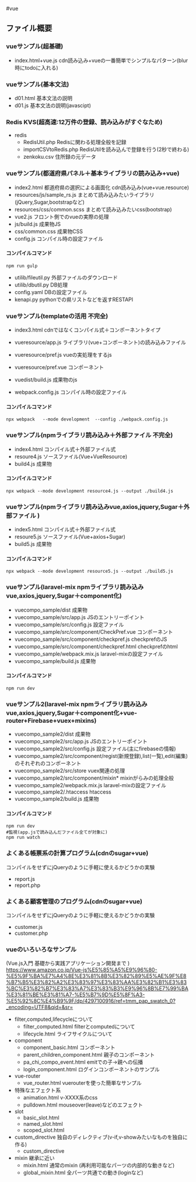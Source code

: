 #vue

## ファイル概要

### vueサンプル(超基礎)
- index.html+vue.js cdn読み込み+vueの一番簡単でシンプルなパターン(blur時にtodoに入れる)

### vueサンプル(基本文法)
- d01.html 基本文法の説明
- d01.js   基本文法の説明(javascipt)

### Redis KVS(超高速:12万件の登録、読み込みがすぐなため)
- redis
    - RedisUtil.php Redisに関わる処理全般を記録
    - importCSVtoRedis.php RedisUtilを読み込んで登録を行う(2秒で終わる)
    - zenkoku.csv 住所録の元データ
### vueサンプル(都道府県パネル＋基本ライブラリの読み込み+vue)
- index2.html 都道府県の選択による画面化 cdn読み込み(vue+vue.resource)
- resources/js/sample_rs.js まとめて読み込みたいライブラリ(jQuery,Sugar,bootstrapなど)
- resources/css/common.scss まとめて読み込みたいcss(bootstrap)
- vue2.js フロント側でのvueの実際の処理
- js/build.js 成果物JS
- css/common.css 成果物CSS
- config.js コンパイル時の設定ファイル


#### コンパイルコマンド
```
npm run gulp
```

- utilib/fileutil.py 外部ファイルのダウンロード
- utilib/dbutil.py  DB処理
- config.yaml DBの設定ファイル
- kenapi.py pythonでの県リストなどを返すRESTAPI

### vueサンプル(templateの活用 不完全)
- index3.html cdnではなくコンパイル式＋コンポーネントタイプ

- vueresource/app.js   ライブラリ(vue+コンポーネント)の読み込みファイル
- vueresource/pref.js  vueの実処理をするjs
- vueresource/pref.vue コンポーネント
- vuedist/build.js 成果物のjs
- webpack.config.js コンパイル時の設定ファイル

#### コンパイルコマンド
```
npx webpack   --mode development  --config ./webpack.config.js
```

### vueサンプル(npmライブラリ読み込み＋外部ファイル 不完全)
- index4.html コンパイル式＋外部ファイル式
- resoure4.js ソースファイル(Vue+VueResource)
- build4.js 成果物

#### コンパイルコマンド
```
npx webpack --mode development resource4.js --output ./build4.js
```

### vueサンプル(npmライブラリ読み込みvue,axios,jquery,Sugar＋外部ファイル )
- index5.html コンパイル式＋外部ファイル式
- resoure5.js ソースファイル(Vue+axios+Sugar)
- build5.js 成果物

#### コンパイルコマンド
```
npx webpack --mode development resource5.js --output ./build5.js
```

### vueサンプル(laravel-mix npmライブラリ読み込みvue,axios,jquery,Sugar＋component化)
- vuecompo_sample/dist 成果物
- vuecompo_sample/src/app.js JSのエントリーポイント
- vuecompo_sample/src/config.js 設定ファイル
- vuecompo_sample/src/component/CheckPref.vue コンポーネント
- vuecompo_sample/src/component/checkpref.js checkprefのJS
- vuecompo_sample/src/component/checkpref.html checkprefのhtml
- vuecompo_sample/webpack.mix.js laravel-mixの設定ファイル
- vuecompo_sample/build.js 成果物

#### コンパイルコマンド
```
npm run dev
```

### vueサンプル2(laravel-mix npmライブラリ読み込みvue,axios,jquery,Sugar＋component化+vue-router+Firebase+vuex+mixins)
- vuecompo_sample2/dist 成果物
- vuecompo_sample2/src/app.js JSのエントリーポイント
- vuecompo_sample2/src/config.js 設定ファイル(主にfirebaseの情報)
- vuecompo_sample2/src/component/regist(新規登録),list(一覧),edit(編集)のそれぞれのコンポーネント
- vuecompo_sample2/src/store vuex関連の処理
- vuecompo_sample2/src/component/mixin* mixinがらみの処理全般
- vuecompo_sample2/webpack.mix.js laravel-mixの設定ファイル
- vuecompo_sample2/.htaccess htaccess
- vuecompo_sample2/build.js 成果物

#### コンパイルコマンド
```
npm run dev
#監視(app.jsで読み込んだファイル全てが対象に)
npm run watch

```
### よくある帳票系の計算プログラム(cdnのsugar+vue)
コンパイルをせずにjQueryのように手軽に使えるかどうかの実験
- report.js
- report.php

### よくある顧客管理のプログラム(cdnのsugar+vue)
コンパイルをせずにjQueryのように手軽に使えるかどうかの実験
- customer.js
- customer.php


### vueのいろいろなサンプル
(Vue.js入門 基礎から実践アプリケーション開発まで )
https://www.amazon.co.jp/Vue-js%E5%85%A5%E9%96%80-%E5%9F%BA%E7%A4%8E%E3%81%8B%E3%82%89%E5%AE%9F%E8%B7%B5%E3%82%A2%E3%83%97%E3%83%AA%E3%82%B1%E3%83%BC%E3%82%B7%E3%83%A7%E3%83%B3%E9%96%8B%E7%99%BA%E3%81%BE%E3%81%A7-%E5%B7%9D%E5%8F%A3-%E5%92%8C%E4%B9%9F/dp/4297100916/ref=tmm_pap_swatch_0?_encoding=UTF8&qid=&sr=

- filter,computed,lifecycleについて
    - filter_computed.html filterとcomputedについて
    - lifecycle.html ライフサイクルについて
- component
    - component_basic.html コンポーネント
    - parent_children_component.html 親子のコンポーネント 
    - pa_chi_compo_event.html emitでの子→親への伝播
    - login_component.html ログインコンポーネントのサンプル
- vue-router
    - vue_router.html vuerouterを使った簡単なサンプル
- 特殊なエフェクト系
    - animation.html v-XXXX系のcss
    - pulldown.html  mouseover(leave)などのエフェクト
- slot
    - basic_slot.html
    - named_slot.html
    - scoped_slot.html
- custom_directive 独自のディレクティブ(v-if,v-showみたいなものを独自に作る)
    - custom_directive
- mixin 継承に近い
    - mixin.html 通常のmixin (再利用可能なパーツの内部的な動きなど)
    - global_mixin.html 全パーツ共通での動き(loginなど)


